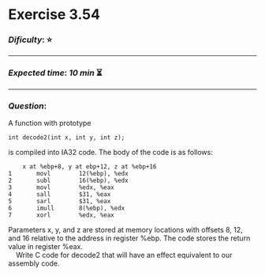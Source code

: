 Exercise 3.54
==============

### ***Dificulty***: :star:

---

### ***Expected time***: ***10 min*** :hourglass_flowing_sand:

---

### ***Question***:
A function with prototype  

```
int decode2(int x, int y, int z);
```  

is compiled into IA32 code. The body of the code is as follows:

```
    x at %ebp+8, y at ebp+12, z at %ebp+16
1       movl        12(%ebp), %edx
2       subl        16(%ebp), %edx
3       movl        %edx, %eax
4       sall        $31, %eax
5       sarl        $31, %eax
6       imull       8(%ebp), %edx
7       xorl        %edx, %eax        
```

Parameters x, y, and z are stored at memory locations with offsets 8, 12, and 16 relative to the address in register %ebp. The code stores the return value in register %eax.  
&nbsp;&nbsp;&nbsp;&nbsp;Write C code for decode2 that will have an effect equivalent to our assembly code.